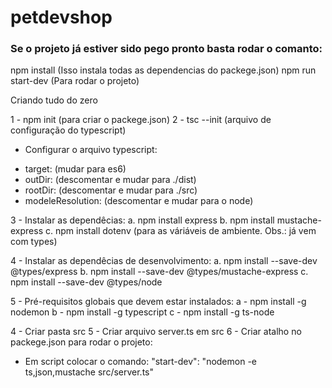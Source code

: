 # petdevshop

### Se o projeto já estiver sido pego pronto basta rodar o comanto:
npm install (Isso instala todas as dependencias do packege.json)
npm run start-dev (Para rodar o projeto)

Criando tudo do zero

1 - npm init (para criar o packege.json)
2 - tsc --init (arquivo de configuração do typescript)

* Configurar o arquivo typescript:
- target: (mudar para es6)
- outDir: (descomentar e mudar para ./dist)
- rootDir: (descomentar e mudar para ./src)
- modeleResolution: (descomentar e mudar para o node)

3 - Instalar as dependêcias:
a. npm install express
b. npm install mustache-express
c. npm install dotenv (para as váriáveis de ambiente. Obs.: já vem com types)

4 - Instalar as dependêcias de desenvolvimento:
a. npm install --save-dev @types/express
b. npm install --save-dev @types/mustache-express
c. npm install --save-dev @types/node

5 - Pré-requisitos globais que devem estar instalados:
a - npm install -g nodemon
b - npm install -g typescript
c - npm install -g ts-node

4 - Criar pasta src
5 - Criar arquivo server.ts em src
6 - Criar atalho no packege.json para rodar o projeto:
- Em script colocar o comando: "start-dev": "nodemon -e ts,json,mustache src/server.ts"